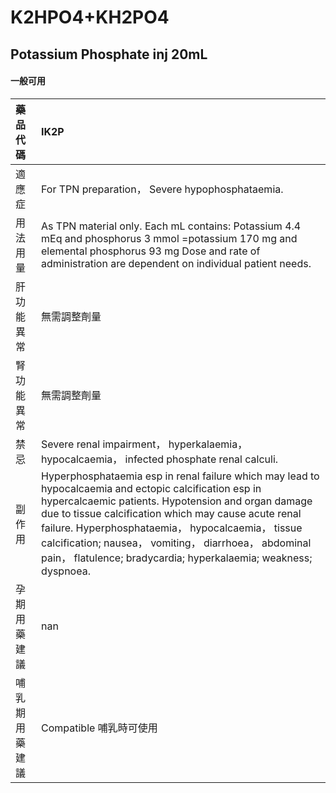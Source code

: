 # K2HPO4+KH2PO4

## Potassium Phosphate inj 20mL

#### 一般可用

| 藥品代碼       | IK2P                                                                                                                                                                                                                                                                                                                                                                                                    |
|:---------------|:--------------------------------------------------------------------------------------------------------------------------------------------------------------------------------------------------------------------------------------------------------------------------------------------------------------------------------------------------------------------------------------------------------|
| 適應症         | For TPN preparation， Severe hypophosphataemia.                                                                                                                                                                                                                                                                                                                                                         |
| 用法用量       | As TPN material only. Each mL contains: Potassium 4.4 mEq and phosphorus 3 mmol =potassium 170 mg and elemental phosphorus 93 mg Dose and rate of administration are dependent on individual patient needs.                                                                                                                                                                                             |
| 肝功能異常     | 無需調整劑量                                                                                                                                                                                                                                                                                                                                                                                            |
| 腎功能異常     | 無需調整劑量                                                                                                                                                                                                                                                                                                                                                                                            |
| 禁忌           | Severe renal impairment， hyperkalaemia， hypocalcaemia， infected phosphate renal calculi.                                                                                                                                                                                                                                                                                                             |
| 副作用         | Hyperphosphataemia esp in renal failure which may lead to hypocalcaemia and ectopic calcification esp in hypercalcaemic patients. Hypotension and organ damage due to tissue calcification which may cause acute renal failure. Hyperphosphataemia， hypocalcaemia， tissue calcification; nausea， vomiting， diarrhoea， abdominal pain， flatulence; bradycardia; hyperkalaemia; weakness; dyspnoea. |
| 孕期用藥建議   | nan                                                                                                                                                                                                                                                                                                                                                                                                     |
| 哺乳期用藥建議 | Compatible 哺乳時可使用                                                                                                                                                                                                                                                                                                                                                                                 |

